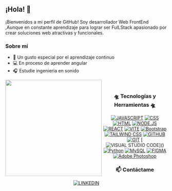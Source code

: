 

<div>
  <h2>¡Hola! 👀 </h2>
  <p>¡Bienvenidos a mi perfil de GitHub! Soy desarrollador Web FrontEnd ,Aunque en constante aprendizaje para lograr ser FulLStack apasionado por crear soluciones web atractivas y funcionales.</p>
   <h3>Sobre mí</h3>
    <ul>
        <li>  📖 Un gusto especial por el aprendizaje continuo </li>
        <li>  💻 En proceso de aprender angular</li>
        <li>  🎧 Estudie ingenieria en sonido</li>
    </ul>

   </div>
 <img align="left" src="https://media0.giphy.com/media/v1.Y2lkPTc5MGI3NjExZmc3ZnJucWU3c3ozdnV5ZWJvOTA5Nmlnd3htbmc2cmQ1Mm93OWFvMSZlcD12MV9pbnRlcm5hbF9naWZfYnlfaWQmY3Q9Zw/scRgdAvf0Cur4RXBfG/giphy.gif" width="300" height="300">
  <br>
  <div align="center">
 
  <h3>🛸 Tecnologías y Herramientas 🛸</h3>
  
[![JAVASCRIPT](https://img.shields.io/badge/JAVASCRIPT-%23F7DF1E.svg?&style=width:90px;height:18px;&logo=javascript&logoColor=black)]()
[![CSS](https://img.shields.io/badge/CSS-%231572B6.svg?&style=width:90px;height:18px;&logo=css3&logoColor=white)]()
[![HTML](https://img.shields.io/badge/HTML-%23E34F26.svg?&style=width:90px;height:18px;&logo=html5&logoColor=white)]()
[![NODE.JS](https://img.shields.io/badge/NODE.JS-%23339933.svg?&style=width:90px;height:18px;&logo=node.js&logoColor=white)]()
[![REACT](https://img.shields.io/badge/REACT-%2361DAFB.svg?&style=width:90px;height:18px;&logo=react&logoColor=black)]()
[![VITE](https://img.shields.io/badge/VITE-000000?style=width:90px;height:18px;&logo=vite&logoColor=white&color=8A2BE2)]()
[![Bootstrap](https://img.shields.io/badge/Bootstrap-563D7C?style=for-the-badge&logo=bootstrap&logoColor=whitewidth:90px)]()
[![TAILWIND CSS](https://img.shields.io/badge/TAILWIND_CSS-%2338B2AC.svg?&style=width:120px;height:18px;&logo=tailwind-css&logoColor=white)]()
[![GITHUB](https://img.shields.io/badge/GITHUB-%23121011.svg?&style=width:90px;height:18px;&logo=github&logoColor=white)]()
[![GIT](https://img.shields.io/badge/GIT-%23F05032.svg?&style=width:90px;height:18px;&logo=git&logoColor=white)]()
[![VISUAL STUDIO CODE](https://img.shields.io/badge/VISUAL_STUDIO_CODE-007ACC?style=for-the-badge&logo=visual-studio-code&logoColor=white&style=width:120px;)]()
[![Python](https://img.shields.io/badge/Python-14354C?style=for-the-badge&logo=python&logoColor=white)]()
[![MySQL](https://img.shields.io/badge/MySQL-00000F?style=for-the-badge&logo=mysql&logoColor=white)]()
[![FIGMA](https://img.shields.io/badge/FIGMA-6555a4?style=width:90px;height:18px;&logo=figma&logoColor=white)]()
[![Adobe Photoshop](https://img.shields.io/badge/ADOBE%20PHOTOSHOP-%2300C8FF.svg?style=width:140px;height:18px;&logo=adobe-photoshop&logoColor=white&color=1B2440)](https://www.flaticon.com/free-icon/adobe-photoshop-logo_1781?k=1680918273460&log-in=google)
  
<h3>📫 Contáctame</h3>

[![LINKEDIN](https://img.shields.io/badge/LINKEDIN-%230077B5.svg?&style=for-the-badge&logo=linkedin&logoColor=white&style=border-radius:0)](https://www.linkedin.com/in/rioseco-joan/)

</div>
